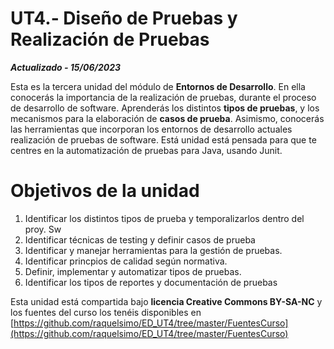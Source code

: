 # UT4.- Diseño de Pruebas y Realización de Pruebas

***Actualizado - 15/06/2023***


Esta es la tercera unidad del módulo de **Entornos de Desarrollo**. En ella conocerás la importancia de la realización de pruebas, durante el proceso de desarrollo de software. Aprenderás los distintos **tipos de pruebas**, y los mecanismos para la elaboración de **casos de prueba**. Asimismo, conocerás las herramientas que incorporan los entornos de desarrollo actuales realización de pruebas de software. Está unidad está pensada para que te centres en la automatización de pruebas para Java, usando Junit. 


# Objetivos de la unidad
1) Identificar los distintos tipos de prueba y temporalizarlos dentro del proy. Sw
2) Identificar técnicas de testing y definir casos de prueba						
3) Identificar y manejar herramientas para la gestión de pruebas.					
4) Identificar princpios de calidad según normativa.						
5) Definir, implementar y automatizar tipos de pruebas.						
6) Identificar los tipos de reportes y documentación de pruebas						

Esta unidad está compartida bajo **licencia Creative Commons BY-SA-NC** y los fuentes del curso los tenéis disponibles en  
[https://github.com/raquelsimo/ED_UT4/tree/master/FuentesCurso](https://github.com/raquelsimo/ED_UT4/tree/master/FuentesCurso)

